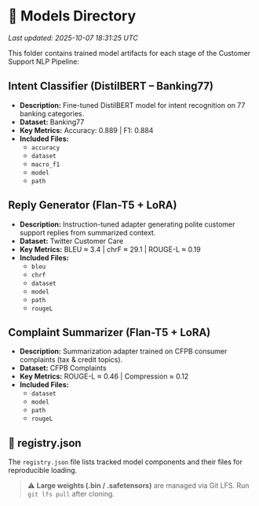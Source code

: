 # 🤖 Models Directory

_Last updated: 2025-10-07 18:31:25 UTC_

This folder contains trained model artifacts for each stage of the Customer Support NLP Pipeline:

## Intent Classifier (DistilBERT – Banking77)
- **Description:** Fine-tuned DistilBERT model for intent recognition on 77 banking categories.
- **Dataset:** Banking77
- **Key Metrics:** Accuracy: 0.889 | F1: 0.884
- **Included Files:**
  - `accuracy`
  - `dataset`
  - `macro_f1`
  - `model`
  - `path`

## Reply Generator (Flan-T5 + LoRA)
- **Description:** Instruction-tuned adapter generating polite customer support replies from summarized context.
- **Dataset:** Twitter Customer Care
- **Key Metrics:** BLEU ≈ 3.4 | chrF ≈ 29.1 | ROUGE-L ≈ 0.19
- **Included Files:**
  - `bleu`
  - `chrf`
  - `dataset`
  - `model`
  - `path`
  - `rougeL`

## Complaint Summarizer (Flan-T5 + LoRA)
- **Description:** Summarization adapter trained on CFPB consumer complaints (tax & credit topics).
- **Dataset:** CFPB Complaints
- **Key Metrics:** ROUGE-L ≈ 0.46 | Compression ≈ 0.12
- **Included Files:**
  - `dataset`
  - `model`
  - `path`
  - `rougeL`

## 📘 registry.json
The `registry.json` file lists tracked model components and their files for reproducible loading.

> ⚠️ **Large weights (.bin / .safetensors)** are managed via Git LFS. Run `git lfs pull` after cloning.
